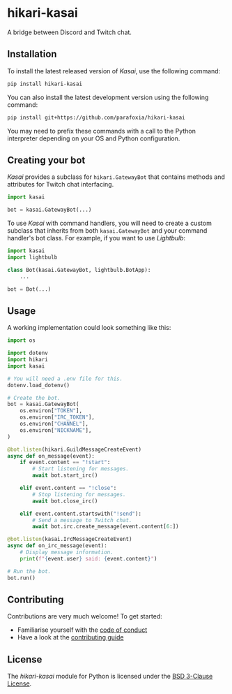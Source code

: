 # hikari-kasai

A bridge between Discord and Twitch chat.

## Installation

To install the latest released version of *Kasai*, use the following command:
```sh
pip install hikari-kasai
```

You can also install the latest development version using the following command:
```sh
pip install git+https://github.com/parafoxia/hikari-kasai
```

You may need to prefix these commands with a call to the Python interpreter depending on your OS and Python configuration.

## Creating your bot

*Kasai* provides a subclass for `hikari.GatewayBot` that contains methods and attributes for Twitch chat interfacing.

```py
import kasai

bot = kasai.GatewayBot(...)
```

To use *Kasai* with command handlers, you will need to create a custom subclass that inherits from both `kasai.GatewayBot` and your command handler's bot class.
For example, if you want to use *Lightbulb*:

```py
import kasai
import lightbulb

class Bot(kasai.GatewayBot, lightbulb.BotApp):
    ...

bot = Bot(...)
```

## Usage

A working implementation could look something like this:

```py
import os

import dotenv
import hikari
import kasai

# You will need a .env file for this.
dotenv.load_dotenv()

# Create the bot.
bot = kasai.GatewayBot(
    os.environ["TOKEN"],
    os.environ["IRC_TOKEN"],
    os.environ["CHANNEL"],
    os.environ["NICKNAME"],
)

@bot.listen(hikari.GuildMessageCreateEvent)
async def on_message(event):
    if event.content == "!start":
        # Start listening for messages.
        await bot.start_irc()

    elif event.content == "!close":
        # Stop listening for messages.
        await bot.close_irc()

    elif event.content.startswith("!send"):
        # Send a message to Twitch chat.
        await bot.irc.create_message(event.content[6:])

@bot.listen(kasai.IrcMessageCreateEvent)
async def on_irc_message(event):
    # Display message information.
    print(f"{event.user} said: {event.content}")

# Run the bot.
bot.run()
```


## Contributing

Contributions are very much welcome! To get started:

* Familiarise yourself with the [code of conduct](https://github.com/parafoxia/hikari-kasai/blob/main/CODE_OF_CONDUCT.md)
* Have a look at the [contributing guide](https://github.com/parafoxia/hikari-kasai/blob/main/CONTRIBUTING.md)

## License

The *hikari-kasai* module for Python is licensed under the [BSD 3-Clause License](https://github.com/parafoxia/hikari-kasai/blob/main/LICENSE).
